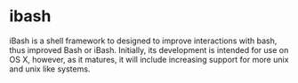 # ibash
iBash is a shell framework to designed to improve interactions with bash, thus improved Bash or iBash. Initially, its development is intended for use on OS X, however, as it matures, it will include increasing support for more unix and unix like systems.
